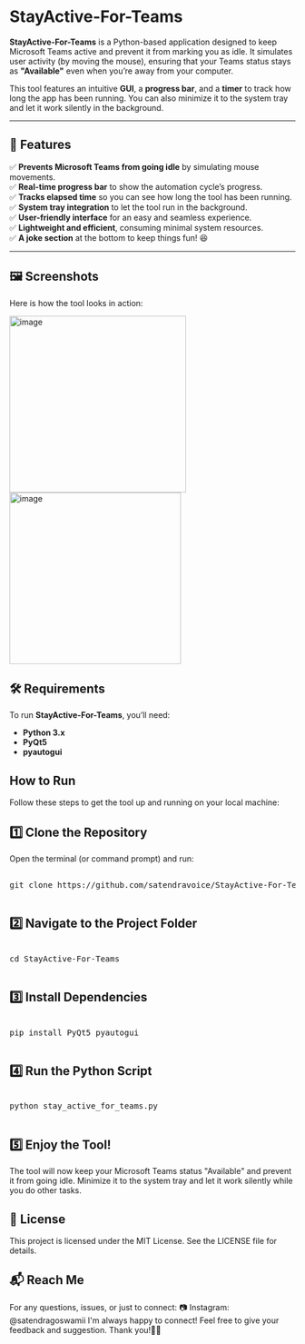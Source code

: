 # StayActive-For-Teams

**StayActive-For-Teams** is a Python-based application designed to keep Microsoft Teams active and prevent it from marking you as idle. It simulates user activity (by moving the mouse), ensuring that your Teams status stays as **"Available"** even when you’re away from your computer.

This tool features an intuitive **GUI**, a **progress bar**, and a **timer** to track how long the app has been running. You can also minimize it to the system tray and let it work silently in the background.

---

## 🚀 Features

✅ **Prevents Microsoft Teams from going idle** by simulating mouse movements.  
✅ **Real-time progress bar** to show the automation cycle’s progress.  
✅ **Tracks elapsed time** so you can see how long the tool has been running.  
✅ **System tray integration** to let the tool run in the background.  
✅ **User-friendly interface** for an easy and seamless experience.  
✅ **Lightweight and efficient**, consuming minimal system resources.  
✅ **A joke section** at the bottom to keep things fun! 😆  

---

## 🖼️ Screenshots
Here is how the tool looks in action:

<img width="311" alt="image" src="https://github.com/user-attachments/assets/1aea45b0-a56d-4137-b739-06ce45cf0b94" />
<img width="302" alt="image" src="https://github.com/user-attachments/assets/c1fbc9ae-255a-46fb-9f1f-1bd7c5964595" />

## 🛠️ Requirements

To run **StayActive-For-Teams**, you’ll need:

- **Python 3.x**
- **PyQt5**
- **pyautogui**

## How to Run
Follow these steps to get the tool up and running on your local machine:

## 1️⃣ Clone the Repository
Open the terminal (or command prompt) and run:
<pre><br>git clone https://github.com/satendravoice/StayActive-For-Teams.git<br> </pre>

## 2️⃣ Navigate to the Project Folder
<pre><br>cd StayActive-For-Teams<br> </pre>

## 3️⃣ Install Dependencies
<pre><br>pip install PyQt5 pyautogui<br> </pre>

## 4️⃣ Run the Python Script
<pre><br>python stay_active_for_teams.py<br> </pre>

## 5️⃣ Enjoy the Tool!
The tool will now keep your Microsoft Teams status "Available" and prevent it from going idle.
Minimize it to the system tray and let it work silently while you do other tasks.


## 📜 License
This project is licensed under the MIT License.
See the LICENSE file for details.

## 📬 Reach Me
For any questions, issues, or just to connect:
📷 Instagram: @satendragoswamii
I'm always happy to connect! Feel free to give your feedback and suggestion. Thank you!🚀😊



